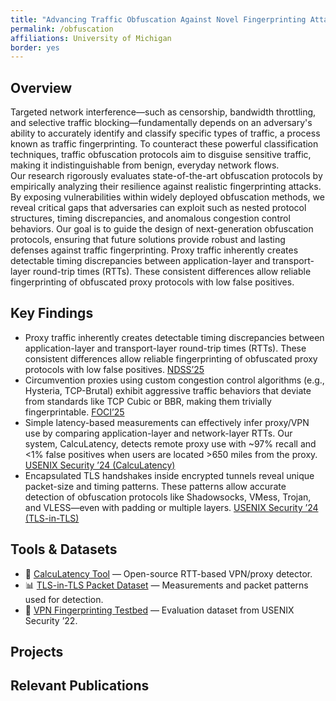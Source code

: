 ```yaml
---
title: "Advancing Traffic Obfuscation Against Novel Fingerprinting Attacks"
permalink: /obfuscation
affiliations: University of Michigan
border: yes
---
```


## Overview

Targeted network interference—such as censorship, bandwidth throttling, and selective traffic blocking—fundamentally depends on an adversary's ability to accurately identify and classify specific types of traffic, a process known as traffic fingerprinting. To counteract these powerful classification techniques, traffic obfuscation protocols aim to disguise sensitive traffic, making it indistinguishable from benign, everyday network flows.  
Our research rigorously evaluates state-of-the-art obfuscation protocols by empirically analyzing their resilience against realistic fingerprinting attacks. By exposing vulnerabilities within widely deployed obfuscation methods, we reveal critical gaps that adversaries can exploit such as nested protocol structures, timing discrepancies, and anomalous congestion control behaviors. Our goal is to guide the design of next-generation obfuscation protocols, ensuring that future solutions provide robust and lasting defenses against traffic fingerprinting.
Proxy traffic inherently creates detectable timing discrepancies between application-layer and transport-layer round-trip times (RTTs). These consistent differences allow reliable fingerprinting of obfuscated proxy protocols with low false positives. 
## Key Findings

<ul>

<li >Proxy traffic inherently creates detectable timing discrepancies between application-layer and transport-layer round-trip times (RTTs). These consistent differences allow reliable fingerprinting of obfuscated proxy protocols with low false positives. <a href="https://www.ndss-symposium.org/ndss2025/" target="_blank" rel="noopener noreferrer">NDSS’25</a></li>

<li> 
Circumvention proxies using custom congestion control algorithms (e.g., Hysteria, TCP-Brutal) exhibit aggressive traffic behaviors that deviate from standards like TCP Cubic or BBR, making them trivially fingerprintable. <a href="https://www.usenix.org/conference/foci25" target="_blank" rel="noopener noreferrer">FOCI’25</a></li>

<li> Simple latency-based measurements can effectively infer proxy/VPN use by comparing application-layer and network-layer RTTs. Our system, CalcuLatency, detects remote proxy use with ~97% recall and <1% false positives when users are located >650 miles from the proxy. <a href="https://www.usenix.org/conference/usenixsecurity24/presentation/calculatency" target="_blank" rel="noopener noreferrer">USENIX Security ’24 (CalcuLatency)</a>
</li>

<li> Encapsulated TLS handshakes inside encrypted tunnels reveal unique packet-size and timing patterns. These patterns allow accurate detection of obfuscation protocols like Shadowsocks, VMess, Trojan, and VLESS—even with padding or multiple layers. <a href="https://www.usenix.org/conference/usenixsecurity24/presentation/tls-in-tls" target="_blank" rel="noopener noreferrer">USENIX Security ’24 (TLS-in-TLS)</a></li>

</ul>

<!--  -->

## Tools & Datasets

* 🔗 [CalcuLatency Tool](https://github.com/censoredplanet/calculatency) — Open-source RTT-based VPN/proxy detector.
* 📊 [TLS-in-TLS Packet Dataset](https://censoredplanet.org/data/tls-tls) — Measurements and packet patterns used for detection.
* 📁 [VPN Fingerprinting Testbed](https://censoredplanet.org/data/vpn-fingerprinting) — Evaluation dataset from USENIX Security ’22.

## Projects

## Relevant Publications
